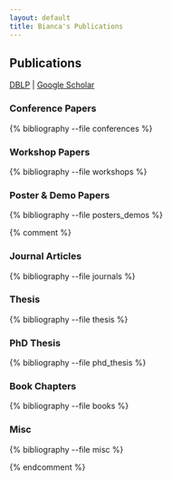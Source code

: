 ```yaml
---
layout: default
title: Bianca's Publications
---
```


## Publications

[DBLP](http://www.informatik.uni-trier.de/~ley/pers/hy/p/Pereira:Bianca_O=.html) | [Google Scholar](http://scholar.google.com.br/citations?user=bEpicW4AAAAJ)

### Conference Papers

{% bibliography --file conferences %}

### Workshop Papers

{% bibliography --file workshops %}

### Poster & Demo Papers

{% bibliography --file posters_demos %}

{% comment %}

### Journal Articles

{% bibliography --file journals %}

### Thesis

{% bibliography --file thesis %}

### PhD Thesis

{% bibliography --file phd_thesis %}

### Book Chapters

{% bibliography --file books %}

### Misc

{% bibliography --file misc %}

{% endcomment %}
